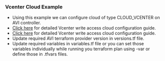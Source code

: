 ### Vcenter Cloud Example
* Using this example we can configure cloud of type CLOUD_VCENTER on AVI controller.
* [Click here](https://avinetworks.com/docs/21.1/deploying-avi-vantage-for-vmware-vcenter-write-access-mode/) for detailed Vcenter write access cloud configuration guide.
* [Click here](https://avinetworks.com/docs/21.1/deploying-avi-vantage-for-vmware-vcenter-read-access-mode/) for detailed Vcenter write access cloud configuration guide.
* Update required AVI terraform provider version in versions.tf file.
* Update required variables in variables.tf file or you can set those variables individually while running you terraform plan using -var or define those in .tfvars files.
